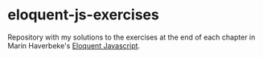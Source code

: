 # eloquent-js-exercises

Repository with my solutions to the exercises at the end of each chapter in Marin Haverbeke's [Eloquent Javascript](https://eloquentjavascript.net/).
